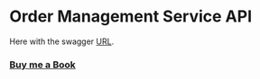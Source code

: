 # Order Management Service API

Here with the swagger [URL](https://order-management-service-api.herokuapp.com/swagger-ui.html).

### [Buy me a Book](https://bit.ly/388sUbE)



